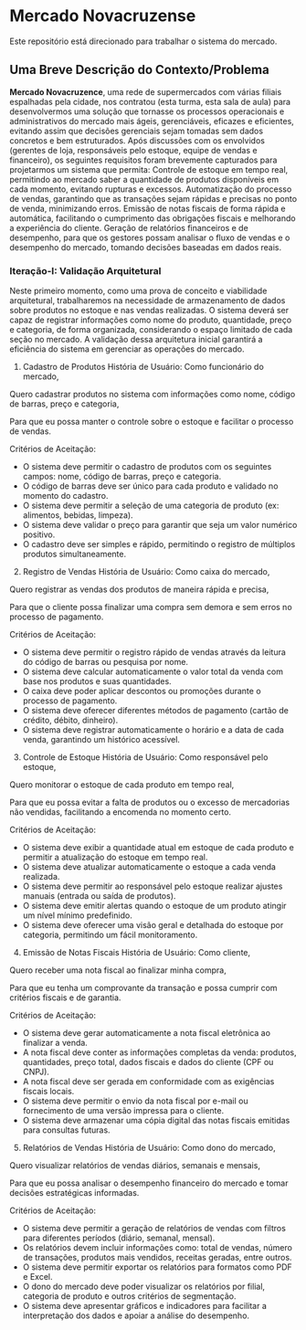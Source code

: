 # Mercado Novacruzense
Este repositório está direcionado para trabalhar o sistema do mercado.

## Uma Breve Descrição do Contexto/Problema
**Mercado Novacruzence**, uma rede de supermercados com várias filiais espalhadas pela cidade, nos contratou (esta turma, esta sala de aula) para desenvolvermos uma solução que tornasse os processos operacionais e administrativos do mercado mais ágeis, gerenciáveis, eficazes e eficientes, evitando assim que decisões gerenciais sejam tomadas sem dados concretos e bem estruturados. Após discussões com os envolvidos (gerentes de loja, responsáveis pelo estoque, equipe de vendas e financeiro), os seguintes requisitos foram brevemente capturados para projetarmos um sistema que permita:
Controle de estoque em tempo real, permitindo ao mercado saber a quantidade de produtos disponíveis em cada momento, evitando rupturas e excessos.
Automatização do processo de vendas, garantindo que as transações sejam rápidas e precisas no ponto de venda, minimizando erros.
Emissão de notas fiscais de forma rápida e automática, facilitando o cumprimento das obrigações fiscais e melhorando a experiência do cliente.
Geração de relatórios financeiros e de desempenho, para que os gestores possam analisar o fluxo de vendas e o desempenho do mercado, tomando decisões baseadas em dados reais.

### Iteração-I: Validação Arquitetural
Neste primeiro momento, como uma prova de conceito e viabilidade arquitetural, trabalharemos na necessidade de armazenamento de dados sobre produtos no estoque e nas vendas realizadas. O sistema deverá ser capaz de registrar informações como nome do produto, quantidade, preço e categoria, de forma organizada, considerando o espaço limitado de cada seção no mercado. A validação dessa arquitetura inicial garantirá a eficiência do sistema em gerenciar as operações do mercado.


1. Cadastro de Produtos
História de Usuário:
Como funcionário do mercado,

Quero cadastrar produtos no sistema com informações como nome, código de barras, preço e categoria,

Para que eu possa manter o controle sobre o estoque e facilitar o processo de vendas.

Critérios de Aceitação:

- O sistema deve permitir o cadastro de produtos com os seguintes campos: nome, código de barras, preço e categoria.
- O código de barras deve ser único para cada produto e validado no momento do cadastro.
- O sistema deve permitir a seleção de uma categoria de produto (ex: alimentos, bebidas, limpeza).
- O sistema deve validar o preço para garantir que seja um valor numérico positivo.
- O cadastro deve ser simples e rápido, permitindo o registro de múltiplos produtos simultaneamente.

2. Registro de Vendas
História de Usuário:
Como caixa do mercado,

Quero registrar as vendas dos produtos de maneira rápida e precisa,

Para que o cliente possa finalizar uma compra sem demora e sem erros no processo de pagamento.

Critérios de Aceitação:

- O sistema deve permitir o registro rápido de vendas através da leitura do código de barras ou pesquisa por nome.
- O sistema deve calcular automaticamente o valor total da venda com base nos produtos e suas quantidades.
- O caixa deve poder aplicar descontos ou promoções durante o processo de pagamento.
- O sistema deve oferecer diferentes métodos de pagamento (cartão de crédito, débito, dinheiro).
- O sistema deve registrar automaticamente o horário e a data de cada venda, garantindo um histórico acessível.

3. Controle de Estoque
História de Usuário:
Como responsável pelo estoque,

Quero monitorar o estoque de cada produto em tempo real,

Para que eu possa evitar a falta de produtos ou o excesso de mercadorias não vendidas, facilitando a encomenda no momento certo.

Critérios de Aceitação:

- O sistema deve exibir a quantidade atual em estoque de cada produto e permitir a atualização do estoque em tempo real.
- O sistema deve atualizar automaticamente o estoque a cada venda realizada.
- O sistema deve permitir ao responsável pelo estoque realizar ajustes manuais (entrada ou saída de produtos).
- O sistema deve emitir alertas quando o estoque de um produto atingir um nível mínimo predefinido.
- O sistema deve oferecer uma visão geral e detalhada do estoque por categoria, permitindo um fácil monitoramento.

4. Emissão de Notas Fiscais
História de Usuário:
Como cliente,

Quero receber uma nota fiscal ao finalizar minha compra,

Para que eu tenha um comprovante da transação e possa cumprir com critérios fiscais e de garantia.

Critérios de Aceitação:

- O sistema deve gerar automaticamente a nota fiscal eletrônica ao finalizar a venda.
- A nota fiscal deve conter as informações completas da venda: produtos, quantidades, preço total, dados fiscais e dados do cliente (CPF ou CNPJ).
- A nota fiscal deve ser gerada em conformidade com as exigências fiscais locais.
- O sistema deve permitir o envio da nota fiscal por e-mail ou fornecimento de uma versão impressa para o cliente.
- O sistema deve armazenar uma cópia digital das notas fiscais emitidas para consultas futuras.

5. Relatórios de Vendas
História de Usuário:
Como dono do mercado,

Quero visualizar relatórios de vendas diários, semanais e mensais,

Para que eu possa analisar o desempenho financeiro do mercado e tomar decisões estratégicas informadas.

Critérios de Aceitação:

- O sistema deve permitir a geração de relatórios de vendas com filtros para diferentes períodos (diário, semanal, mensal).
- Os relatórios devem incluir informações como: total de vendas, número de transações, produtos mais vendidos, receitas geradas, entre outros.
- O sistema deve permitir exportar os relatórios para formatos como PDF e Excel.
- O dono do mercado deve poder visualizar os relatórios por filial, categoria de produto e outros critérios de segmentação.
- O sistema deve apresentar gráficos e indicadores para facilitar a interpretação dos dados e apoiar a análise do desempenho.
